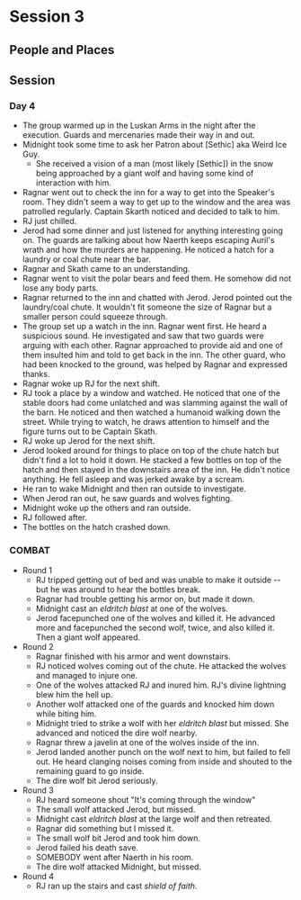 # Session 3
## People and Places

## Session
### Day 4
* The group warmed up in the Luskan Arms in the night after the execution. Guards and mercenaries made their way in and out.
* Midnight took some time to ask her Patron about [Sethic] aka Weird Ice Guy.
	* She received a vision of a man (most likely [Sethic]) in the snow being approached by a giant wolf and having some kind of interaction with him.
* Ragnar went out to check the inn for a way to get into the Speaker's room. They didn't seem a way to get up to the window and the area was patrolled regularly. Captain Skarth noticed and decided to talk to him.
* RJ just chilled.
* Jerod had some dinner and just listened for anything interesting going on. The guards are talking about how Naerth keeps escaping Auril's wrath and how the murders are happening. He noticed a hatch for a laundry or coal chute near the bar.
* Ragnar and Skath came to an understanding.
* Ragnar went to visit the polar bears and feed them. He somehow did not lose any body parts.
* Ragnar returned to the inn and chatted with Jerod. Jerod pointed out the laundry/coal chute. It wouldn't fit someone the size of Ragnar but a smaller person could squeeze through.
* The group set up a watch in the inn. Ragnar went first. He heard a suspicious sound. He investigated and saw that two guards were arguing with each other. Ragnar approached to provide aid and one of them insulted him and told to get back in the inn. The other guard, who had been knocked to the ground, was helped by Ragnar and expressed thanks.
* Ragnar woke up RJ for the next shift.
* RJ took a place by a window and watched. He noticed that one of the stable doors had come unlatched and was slamming against the wall of the barn. He noticed and then watched a humanoid walking down the street. While trying to watch, he draws attention to himself and the figure turns out to be Captain Skath.
* RJ woke up Jerod for the next shift.
* Jerod looked around for things to place on top of the chute hatch but didn't find a lot to hold it down. He stacked a few bottles on top of the hatch and then stayed in the downstairs area of the inn. He didn't notice anything. He fell asleep and was jerked awake by a scream.
* He ran to wake Midnight and then ran outside to investigate.
* When Jerod ran out, he saw guards and wolves fighting.
* Midnight woke up the others and ran outside.
* RJ followed after.
* The bottles on the hatch crashed down.
### COMBAT
* Round 1
	* RJ tripped getting out of bed and was unable to make it outside -- but he was around to hear the bottles break.
	* Ragnar had trouble getting his armor on, but made it down.
	* Midnight cast an _eldritch blast_ at one of the wolves.
	* Jerod facepunched one of the wolves and killed it. He advanced more and facepunched the second wolf, twice, and also killed it. Then a giant wolf appeared.
* Round 2
	* Ragnar finished with his armor and went downstairs.
	* RJ noticed wolves coming out of the chute. He attacked the wolves and managed to injure one.
	* One of the wolves attacked RJ and inured him. RJ's divine lightning blew him the hell up.
	* Another wolf attacked one of the guards and knocked him down while biting him.
	* Midnight tried to strike a wolf with her _eldritch blast_ but missed. She advanced and noticed the dire wolf nearby.
	* Ragnar threw a javelin at one of the wolves inside of the inn.
	* Jerod landed another punch on the wolf next to him, but failed to fell out. He heard clanging noises coming from inside and shouted to the remaining guard to go inside.
	* The dire wolf bit Jerod seriously.
* Round 3
	* RJ heard someone shout "It's coming through the window"
	* The small wolf attacked Jerod, but missed.
	* Midnight cast _eldritch blast_ at the large wolf and then retreated.
	* Ragnar did something but I missed it.
	* The small wolf bit Jerod and took him down.
	* Jerod failed his death save.
	* SOMEBODY went after Naerth in his room.
	* The dire wolf attacked Midnight, but missed.
* Round 4
	* RJ ran up the stairs and cast _shield of faith_.
<!--stackedit_data:
eyJoaXN0b3J5IjpbMTI2NTcyNDk1Ml19
-->